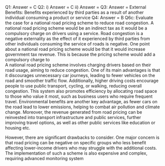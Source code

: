 Q1:
Answer = C
Q2:
i) Answer = C
ii) Answer =
Q3:
Answer = External Benefits: Benefits experienced by third parties as a result of another individual consuming a product or service
Q4:
Answer = B
Q6c: Evaluate the case for a national road pricing scheme to reduce road congestion.
A national road pricing scheme would be an indirect tax as it would be a compulsory charge on drivers using a service. Road congestion is a negative externality as the effect of it experienced by third parties from other individuals consuming the service of roads is negative. 
One point about a national road pricing scheme would be that it would increase government tax revenue. This is because the pricing scheme would add a compulsory charge to  
A national road pricing scheme involves charging drivers based on their road usage, aiming to reduce congestion. One of its main advantages is that it discourages unnecessary car journeys, leading to fewer vehicles on the road and smoother traffic flow. Additionally, higher driving costs encourage people to use public transport, cycling, or walking, reducing overall congestion. This system also promotes efficiency by allocating road space to those who value it most, such as business users who require frequent travel. Environmental benefits are another key advantage, as fewer cars on the road lead to lower emissions, helping to combat air pollution and climate change. Moreover, the revenue generated from road pricing can be reinvested into transport infrastructure and public services, further improving travel options, as well as other public services like education or housing etc.

However, there are significant drawbacks to consider. One major concern is that road pricing can be negative on specific groups who less benefit affecting lower-income drivers who may struggle with the additional costs. The implementation of such a scheme is also expensive and complex, requiring advanced monitoring system